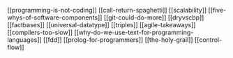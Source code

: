 [[programming-is-not-coding]]
[[call-return-spaghetti]]
[[scalability]]
[[five-whys-of-software-components]]
[[git-could-do-more]]
[[dryvscbp]]
[[factbases]]
[[universal-datatype]]
[[triples]]
[[agile-takeaways]]
[[compilers-too-slow]]
[[why-do-we-use-text-for-programming-languages]]
[[fdd]]
[[prolog-for-programmers]]
[[the-holy-grail]]
[[control-flow]]